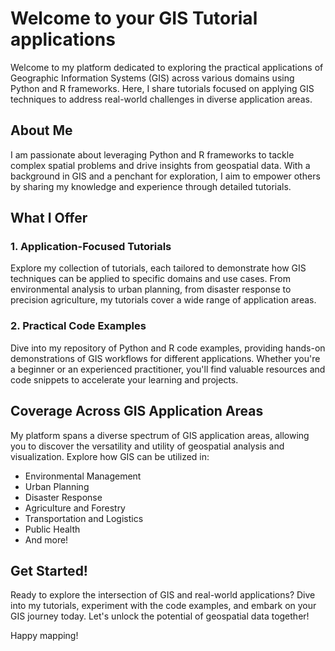 # Welcome to your GIS Tutorial applications
Welcome to my platform dedicated to exploring the practical applications of Geographic Information Systems (GIS) across various domains using Python and R frameworks. Here, I share tutorials focused on applying GIS techniques to address real-world challenges in diverse application areas.

## About Me

I am passionate about leveraging Python and R frameworks to tackle complex spatial problems and drive insights from geospatial data. With a background in GIS and a penchant for exploration, I aim to empower others by sharing my knowledge and experience through detailed tutorials.

## What I Offer

### 1. Application-Focused Tutorials

Explore my collection of tutorials, each tailored to demonstrate how GIS techniques can be applied to specific domains and use cases. From environmental analysis to urban planning, from disaster response to precision agriculture, my tutorials cover a wide range of application areas.

### 2. Practical Code Examples

Dive into my repository of Python and R code examples, providing hands-on demonstrations of GIS workflows for different applications. Whether you're a beginner or an experienced practitioner, you'll find valuable resources and code snippets to accelerate your learning and projects.

## Coverage Across GIS Application Areas

My platform spans a diverse spectrum of GIS application areas, allowing you to discover the versatility and utility of geospatial analysis and visualization. Explore how GIS can be utilized in:

- Environmental Management
- Urban Planning
- Disaster Response
- Agriculture and Forestry
- Transportation and Logistics
- Public Health
- And more!

## Get Started!

Ready to explore the intersection of GIS and real-world applications? Dive into my tutorials, experiment with the code examples, and embark on your GIS journey today. Let's unlock the potential of geospatial data together!

Happy mapping!


```{tableofcontents}
```
